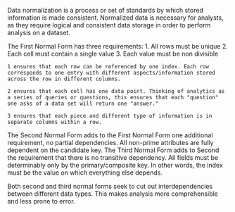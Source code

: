 Data normalization is a process or set of standards by which stored information is made consistent. Normalized data is necessary for analysts, as they require logical and consistent data storage in order to perform analysis on a dataset.

The First Normal Form has three requirements:
    1. All rows must be unique
    2. Each cell must contain a single value
    3. Each value must be non divisible

    1 ensures that each row can be referenced by one index. Each row corresponds to one entry with different aspects/information stored across the row in different columns.

    2 ensures that each cell has one data point. Thinking of analytics as a series of queries or questions, this ensures that each "question" one asks of a data set will return one "answer."

    3 ensures that each piece and different type of information is in separate columns within a row.

The Second Normal Form adds to the First Normal Form one additional requirement, no partial dependencies. All non-prime attributes are fully dependent on the candidate key. The Third Normal Form adds to Second the requirement that there is no transitive dependency. All fields must be determinably only by the primary/composite key. In other words, the index must be the value on which everything else depends. 

Both second and third normal forms seek to cut out interdependencies between different data types. This makes analysis more comprehensible and less prone to error.